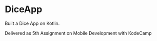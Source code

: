 # DiceApp

Built a Dice App on Kotlin.

Delivered as 5th Assignment on Mobile Development with KodeCamp
